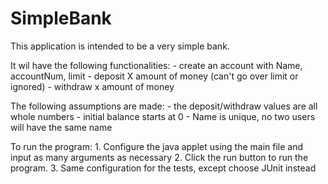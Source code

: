 # SimpleBank

This application is intended to be a very simple bank. 

It wil have the following functionalities:
	- create an account with Name, accountNum, limit
	- deposit X amount of money (can't go over limit or ignored)
	- withdraw x amount of money

The following assumptions are made:
	- the deposit/withdraw values are all whole numbers
	- initial balance starts at 0
	- Name is unique, no two users will have the same name 


To run the program:
	1. Configure the java applet using the main file and input as many arguments as necessary
	2. Click the run button to run the program.
	3. Same configuration for the tests, except choose JUnit instead
